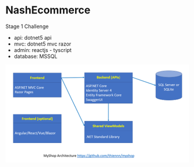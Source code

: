 # NashEcommerce
Stage 1 Challenge

- api: dotnet5 api
- mvc: dotnet5 mvc razor
- admin: reactjs - tyscript
- database: MSSQL

![Architecture](img4README/architecture.png)
